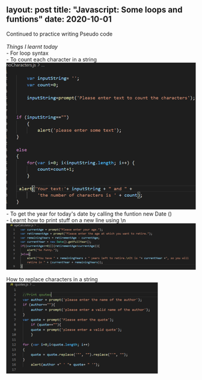layout: post
title: "Javascript: Some loops and funtions"
date: 2020-10-01
---

Continued to practice writing Pseudo code
<br>
<br><em>Things I learnt today</em>
<br>- For loop syntax
<br>- To count each character in a string
<br><img src="/images/noCharacters.png" alt="code for counting number of characters">
<br>- To get the year for today's date by calling the funtion new Date ()
<br>- Learnt how to print stuff on a new line using \n
<br><img src="/images/ageCalculator.png" alt="code for showing retirement age calculator and how to extract the year using new Date function">

How to replace characters in a string
<br><img src="/images/quotes.png" alt="code with replacing special characters" width='80%' height='80%'>

